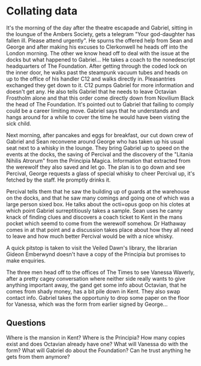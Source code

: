 # Collating data

It's the morning of the day after the theatre escapade and Gabriel, sitting in the loungue of the Ambers Society, gets a telegram "Your god-daughter has fallen ill. Please attend urgently". He spurns the offered help from Sean and George and after making his excuses to Clerkonwell he heads off into the London morning. The other we know head off to deal with the issue at the docks but what happened to Gabriel... He takes a coach to the nonedescript headquarters of The Foundation. After getting through the coded lock on the inner door, he walks past the steampunk vacuum tubes and heads on up to the office of his handler C12 and walks directly in. Pleasantries exchanged they get down to it. C12 pumps Gabriel for more information and doesn't get any. He also tells Gabriel that he needs to leave Octavian Frostholm alone and that this order come directly down from Novilium Black the head of The Foundation. It's pointed out to Gabriel that failing to comply could be a career limiting move. Gabriel says that he understands and hangs around for a while to cover the time he would have been visting the sick child.

Next morning, after pancakes and eggs for breakfast, our cut down crew of Gabriel and Sean reconvene around George who has taken up his usual seat next to a whisky in the lounge. They bring Gabriel up to speed on the events at the docks, the saving of Percival and the discovery of the "Litania Nihilis Atrorum" from the Principia Magica. Information that extracted from the werewolf they also saved and let go. The plan is to go down and see Percival, George requests a glass of special whisky to cheer Percival up, it's fetched by the staff. He promptly drinks it.

Percival tells them that he saw the building up of guards at the warehouse on the docks, and that he saw many comings and going one of which was a large person sixed box. He talks about the octi=opus goop on his clotes at which point Gabriel surreptitiously takes a sample. Sean uses he canny knack of finding clues and discovers a coach ticket to Kent in the mans pocket which seemd to come from the werewolf somehow. Dr Hathaway comes in at that point and a discussion takes place about how they all need to leave and how much better Percival would be with a nice whisky.

A quick pitstop is taken to visit the Veiled Dawn's library, the librarian Gideon Emberwynd doesn't have a copy of the Principia but promises to make enquiries.

The three men head off to the offices of The Times to see Vanessa Waverly, after a pretty cagey conversation where neither side really wants to give anything important away, the gand get some info about Octavian, that he comes from shady money, has a bit pile down in Kent. They also swap contact info. Gabriel takes the opportuniy to drop some paper on the floor for Vanessa, which was the form from earlier signed by George...

## Questions
Where is the mansion in Kent?
Where is the Principia?
How many copies exist and does Octavian already have one?
What will Vanessa do with the form?
What will Gabriel do about the Foundation?
Can he trust anything he gets from them anymore?